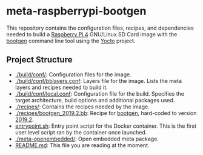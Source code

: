 # meta-raspberrypi-bootgen
This repository contains the configuration files, recipes, and dependencies needed to build a [Raspberry Pi 4](https://en.wikipedia.org/wiki/Raspberry_Pi) GNU/Linux SD Card image with the [bootgen](https://github.com/Xilinx/bootgen) command line tool using the [Yocto](https://www.yoctoproject.org/) project.

## Project Structure
- [./build/conf/](build/conf): Configuration files for the image.
- [./build/conf/bblayers.conf](build/conf/bblayers.conf): Layers file for the image. Lists the meta layers and recipes needed to build it.
- [./build/conf/local.conf](build/conf/local.conf): Configuration file for the build. Specifies the target architecture, build options and additional packages used.
- [./recipes/](recipes): Contains the recipes needed by the image.
- [./recipes/bootgen_2019.2.bb](recipes/bootgen_2019.2.bb): Recipe for [bootgen](https://github.com/Xilinx/bootgen), hard-coded to version [2019.2](https://github.com/Xilinx/bootgen/tree/f9f477adf243fa40bc8c7316a7aac37a0efd426d).
- [entrypoint.sh](./entrypoint.sh): Entry point script for the Docker container. This is the first user level script ran by the container once launched.
- [./meta-openembedded/](./meta-openembedded/): Open embedded meta package.
- [README.md](./README.md): This file you are reading at the moment.
